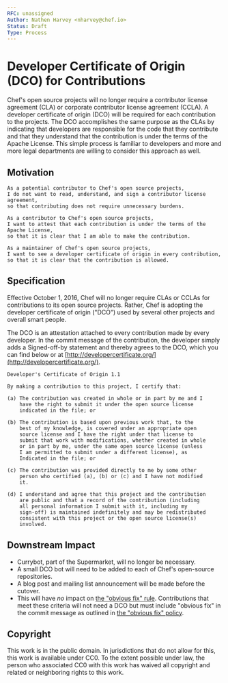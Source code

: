 ```yaml
---
RFC: unassigned
Author: Nathen Harvey <nharvey@chef.io>
Status: Draft
Type: Process
---
```


# Developer Certificate of Origin (DCO) for Contributions

Chef's open source projects will no longer require a contributor license agreement (CLA) or corporate contributor license agreement (CCLA).  A developer certificate of origin (DCO) will be required for each contribution to the projects.  The DCO accomplishes the same purpose as the CLAs by indicating that developers are responsible for the code that they contribute and that they understand that the contribution is under the terms of the Apache License. This simple process is familiar to developers and more and more legal departments are willing to consider this approach as well.

## Motivation

    As a potential contributor to Chef's open source projects,
    I do not want to read, understand, and sign a contributor license agreement,
    so that contributing does not require unnecessary burdens.

    As a contributor to Chef's open source projects,
    I want to attest that each contribution is under the terms of the Apache License,
    so that it is clear that I am able to make the contribution.

    As a maintainer of Chef's open source projects,
    I want to see a developer certificate of origin in every contribution,
    so that it is clear that the contribution is allowed.

## Specification

Effective October 1, 2016, Chef will no longer require CLAs or CCLAs for contributions to its open source projects.  Rather, Chef is adopting the developer certificate of origin ("DCO") used by several other projects and overall smart people.

The DCO is an attestation attached to every contribution made by every developer. In the commit message of the contribution, the developer simply adds a Signed-off-by statement and thereby agrees to the DCO, which you can find below or at [http://developercertificate.org/](http://developercertificate.org/).

    Developer's Certificate of Origin 1.1

    By making a contribution to this project, I certify that:

    (a) The contribution was created in whole or in part by me and I
        have the right to submit it under the open source license
        indicated in the file; or

    (b) The contribution is based upon previous work that, to the
        best of my knowledge, is covered under an appropriate open
        source license and I have the right under that license to   
        submit that work with modifications, whether created in whole
        or in part by me, under the same open source license (unless
        I am permitted to submit under a different license), as
        Indicated in the file; or

    (c) The contribution was provided directly to me by some other
        person who certified (a), (b) or (c) and I have not modified
        it.

    (d) I understand and agree that this project and the contribution
        are public and that a record of the contribution (including
        all personal information I submit with it, including my
        sign-off) is maintained indefinitely and may be redistributed
        consistent with this project or the open source license(s)
        involved.

## Downstream Impact

* Currybot, part of the Supermarket, will no longer be necessary.
* A small DCO bot will need to be added to each of Chef's open-source repositories.
* A blog post and mailing list announcement will be made before the cutover.
* This will have *no* impact on [the "obvious fix" rule](https://docs.chef.io/community_contributions.html#the-obvious-fix-rule).  Contributions that meet these criteria will not need a DCO but must include "obvious fix" in the commit message as outlined in [the "obvious fix" policy](https://docs.chef.io/community_contributions.html#the-obvious-fix-rule).

## Copyright

This work is in the public domain. In jurisdictions that do not allow for this,
this work is available under CC0. To the extent possible under law, the person
who associated CC0 with this work has waived all copyright and related or
neighboring rights to this work.
